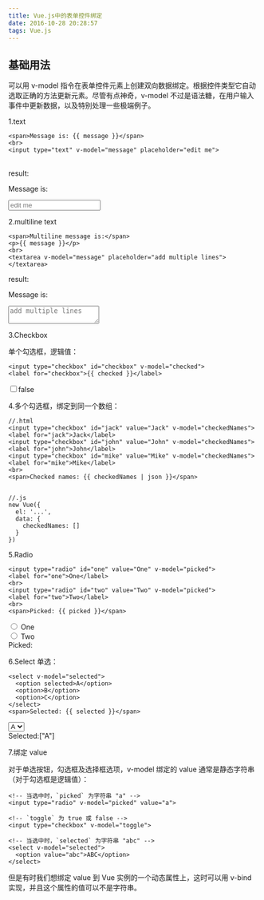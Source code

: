 ```yaml
---
title: Vue.js中的表单控件绑定
date: 2016-10-28 20:28:57
tags: Vue.js
---
```



## 基础用法

可以用 v-model 指令在表单控件元素上创建双向数据绑定。根据控件类型它自动选取正确的方法更新元素。尽管有点神奇，v-model 不过是语法糖，在用户输入事件中更新数据，以及特别处理一些极端例子。

1.text

    <span>Message is: {{ message }}</span>
    <br>
    <input type="text" v-model="message" placeholder="edit me">
  
<br>  
result:

Message is:

 <input type="text" v-model="message" placeholder="edit me">
 
2.multiline text

    <span>Multiline message is:</span>
    <p>{{ message }}</p>
    <br>
    <textarea v-model="message" placeholder="add multiple lines"></textarea>

result:

Message is:

 <textarea v-model="message" placeholder="add multiple lines"></textarea>
 
3.Checkbox

单个勾选框，逻辑值：

    <input type="checkbox" id="checkbox" v-model="checked">
    <label for="checkbox">{{ checked }}</label>
    
 <input type="checkbox" id="checkbox" v-model="checked">false
 
4.多个勾选框，绑定到同一个数组：

    //.html
    <input type="checkbox" id="jack" value="Jack" v-model="checkedNames">
    <label for="jack">Jack</label>
    <input type="checkbox" id="john" value="John" v-model="checkedNames">
    <label for="john">John</label>
    <input type="checkbox" id="mike" value="Mike" v-model="checkedNames">
    <label for="mike">Mike</label>
    <br>
    <span>Checked names: {{ checkedNames | json }}</span>
    

    //.js
    new Vue({
      el: '...',
      data: {
        checkedNames: []
      }
    })
 
5.Radio

    <input type="radio" id="one" value="One" v-model="picked">
    <label for="one">One</label>
    <br>
    <input type="radio" id="two" value="Two" v-model="picked">
    <label for="two">Two</label>
    <br>
    <span>Picked: {{ picked }}</span>
 

 <input type="radio" id="one" value="One" v-model="picked">
    <label for="one">One</label>
    <br>
    <input type="radio" id="two" value="Two" v-model="picked">
    <label for="two">Two</label>
    <br>
    <span>Picked: 
    
6.Select
单选：

    <select v-model="selected">
      <option selected>A</option>
      <option>B</option>
      <option>C</option>
    </select>
    <span>Selected: {{ selected }}</span>
    
<select v-model="selected">
  <option selected>A</option>
  <option>B</option>
  <option>C</option>
</select>
<br>
<span>Selected:["A"]</span>

7.绑定 value

对于单选按钮，勾选框及选择框选项，v-model 绑定的 value 通常是静态字符串（对于勾选框是逻辑值）：

    <!-- 当选中时，`picked` 为字符串 "a" -->
    <input type="radio" v-model="picked" value="a">

    <!-- `toggle` 为 true 或 false -->
    <input type="checkbox" v-model="toggle">

    <!-- 当选中时，`selected` 为字符串 "abc" -->
    <select v-model="selected">
      <option value="abc">ABC</option>
    </select>
    
但是有时我们想绑定 value 到 Vue 实例的一个动态属性上，这时可以用 v-bind 实现，并且这个属性的值可以不是字符串。

    
